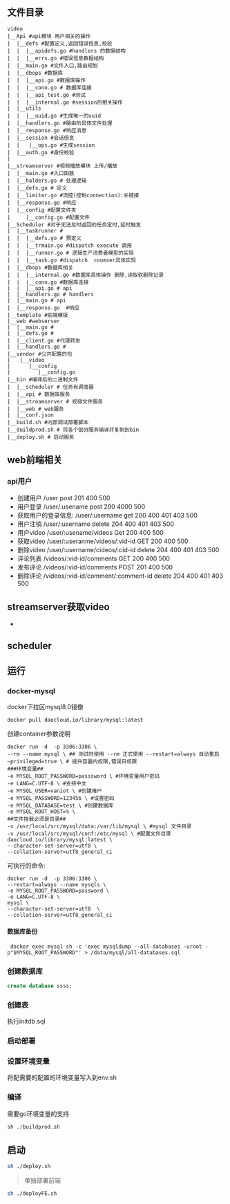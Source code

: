 文件目录
---

```shell
video
|__Api #api模块 用户相关的操作
|  |__defs #配置定义,返回错误信息,校验
|  |  |__apidefs.go #handlers 的数据结构
|  |  |__errs.go #错误信息数据结构
|  |__main.go #文件入口,路由规划
|  |__dbops #数据库
|  |  |__api.go #数据库操作
|  |  |__conn.go # 数据库连接
|  |  |__api_test.go #测试
|  |  |__internal.go #session的相关操作
|  |__utils
|  |  |__uuid.go #生成唯一的uuid
|  |__handlers.go #路由的具体文件处理
|  |__response.go #响应消息
|  |__session #会话信息
|  |   |__ops.go #生成session
|  |__auth.go #身份校验
|
|__streamserver #视频播放模块 上传/播放
|  |__main.go #入口函数
|  |__halders.go # 处理逻辑
|  |__defs.go # 定义
|  |__limiter.go #流控(控制connection):长链接
|  |__response.go #响应
|  |__config #配置文件夹
|     |__config.go #配置文件
|__Scheduler #对于无法及时返回的任务定时,延时触发
|  |__taskrunner #
|  |  |__defs.go # 预定义
|  |  |__trmain.go #dispatch execute 调用
|  |  |__runner.go # 逻辑生产消费者模型的实现
|  |  |__task.go #dispatch  coumser具体实现
|  |__dbops #数据库相关
|  |  |__internal.go #数据库具体操作 删除,读取软删除记录
|  |  |__conn.go #数据库连接
|  |  |__api.go # api
|  |__handlers.go # handlers
|  |__main.go # api
|  |__response.go  #响应
|__template #前端模板
|__web #webserver
|  |__main.go #
|  |__defs.go #
|  |__client.go #代理转发
|  |__handlers.go #
|__vendor #公共配置的包
|   |__video
|      |__config
|         |__config.go
|__bin #编译后的二进制文件
|  |__scheduler # 任务有调度器
|  |__api # 数据库服务
|  |__streamserver # 视频文件服务
|  |__web # web服务
|  |__conf.json
|__build.sh #内部调试部署脚本
|__duildprod.sh # 将各个部分服务编译并复制到bin
|__deploy.sh # 启动服务
```
## web前端相关
### api用户
- 创建用户 /user post 201 400 500
- 用户登录 /user/:usename post 200 4000 500
- 获取用户的登录信息: /user/:username get 200 400 401 403 500
- 用户注销 /user/:username delete 204 400 401 403 500
- 用户video /user/:usename/videos Get 200 400 500
- 获取video /user/:useranme/videos/:vid-id GET 200 400 500
- 删除video /user/:username/cideos/:cid-id delete 204 400 401 403 500
- 评论列表 /videos/:vid-id/comments GET 200 400 500
- 发布评论 /videos/:vid-id/comments POST 201 400 500
- 删除评论 /videos/:vid-id/comment/:comment-id delete 204 400 401 403 500
## streamserver获取video
- 
## scheduler


## 运行
### docker-mysql
docker下拉区mysql8.0镜像

```shell
docker pull daocloud.io/library/mysql:latest
```

创建container参数说明

```shell
docker run -d  -p 3306:3306 \
--rm --name mysql \ ## 测试时使用 --rm 正式使用 --restart=always 自动重启
–privileged=true \ # 提升容器内权限,错误日权限
###环境变量##
-e MYSQL_ROOT_PASSWORD=passsword \ #环境变量用户密码
-e LANG=C.UTF-8 \ #支持中文
-e MYSQL_USER=vaniot \ #创建用户
-e MYSQL_PASSWORD=123456 \ #设置密码
-e MYSQL_DATABASE=test \ #创建数据库
-e MYSQL_ROOT_HOST=% \
##文件挂载必须是目录##
-v /usr/local/src/mysql/data:/var/lib/mysql \ #mysql 文件目录
-v /usr/local/src/mysql/conf:/etc/mysql \ #配置文件目录
daocloud.io/library/mysql:latest \
--character-set-server=utf8 \
--collation-server=utf8_general_ci
```
可执行的命令:
```shell
docker run -d  -p 3306:3306 \
--restart=always --name mysqls \
-e MYSQL_ROOT_PASSWORD=password \
-e LANG=C.UTF-8 \
mysql \
--character-set-server=utf8  \
--collation-server=utf8_general_ci
```

#### 数据库备份

```shell
 docker exec mysql sh -c 'exec mysqldump --all-databases -uroot -p"$MYSQL_ROOT_PASSWORD"' > /data/mysql/all-databases.sql
```
### 创建数据库
```sql
create database ssss;
```
### 创建表
执行initdb.sql
### 启动部署
### 设置环境变量
将配需要的配置的环境变量写入到env.sh
### 编译
需要go环境变量的支持
```sql
sh ./buildprod.sh
```
## 启动
```bash
sh ./deploy.sh
```
> 单独部署前端
```bash
sh ./deployFE.sh
```